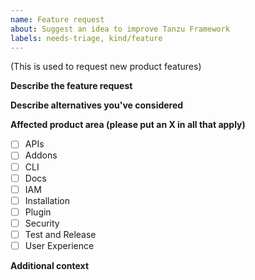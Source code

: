 ```yaml
---
name: Feature request
about: Suggest an idea to improve Tanzu Framework
labels: needs-triage, kind/feature
---
```

(This is used to request new product features)

**Describe the feature request**

**Describe alternatives you've considered**

**Affected product area (please put an X in all that apply)**

- [ ] APIs
- [ ] Addons
- [ ] CLI
- [ ] Docs
- [ ] IAM
- [ ] Installation
- [ ] Plugin
- [ ] Security
- [ ] Test and Release
- [ ] User Experience

**Additional context**
